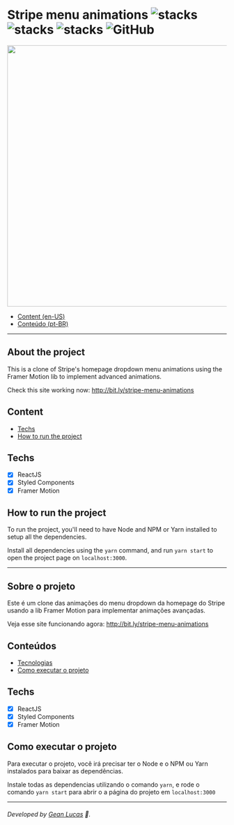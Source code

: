 # Stripe menu animations ![stacks](https://img.shields.io/badge/ReactJS-v16.13.1-brightgreen) ![stacks](https://img.shields.io/badge/Framer%20Motion-v2.6.15-brightgreen) ![stacks](https://img.shields.io/badge/Stack-Typescript-blue) ![GitHub](https://img.shields.io/github/license/legeannd/typeform-homepage-clone)

<p align="center">
  <img width="600" src="uploads/flux.gif"/>
</p>

* [Content (en-US)](#secao-en_us)
* [Conteúdo (pt-BR)](#secao-pt_br)

---

## About the project <a id="secao-en_us"></a>

This is a clone of Stripe's homepage dropdown menu animations using the Framer Motion lib to implement advanced animations.

Check this site working now: http://bit.ly/stripe-menu-animations

## Content
  * [Techs](#techs)
  * [How to run the project](#installation)

## Techs <a id="techs"></a>

- [x] ReactJS
- [x] Styled Components
- [x] Framer Motion

## How to run the project <a id="installation"></a>
To run the project, you'll need to have Node and NPM or Yarn installed to setup all the dependencies.

Install all dependencies using the `yarn` command, and run `yarn start` to open the project page on `localhost:3000`.

---

## Sobre o projeto <a id="secao-pt_br"></a>

Este é um clone das animações do menu dropdown da homepage do Stripe usando a lib Framer Motion para implementar animações avançadas.

Veja esse site funcionando agora: http://bit.ly/stripe-menu-animations

## Conteúdos
  * [Tecnologias](#tecnlogias)
  * [Como executar o projeto](#instalacao)

## Techs <a id="tecnlogias"></a>

- [x] ReactJS
- [x] Styled Components
- [x] Framer Motion

## Como executar o projeto <a id="instalacao"></a>
Para executar o projeto, você irá precisar ter o Node e o NPM ou Yarn instalados para baixar as dependências.

Instale todas as dependencias utilizando o comando `yarn`, e rode o comando `yarn start` para abrir o a página do projeto em `localhost:3000`

---
###### Developed by [Gean Lucas](https://www.linkedin.com/in/geanlucaas/) :rocket:.